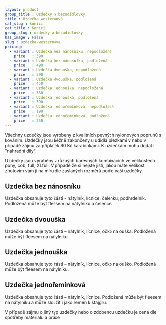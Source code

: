```yaml
---
layout: product
group_title : Uzdečky a bezudidlovky
title : Uzdečka westernová
cat_slug : konici
cat_title : Koníci
group_slug : uzdecky-a-bezudidlovky
has_image : False
slug : uzdecka-westernova
pricing:
  - variant : Uzdečka bez nánosníku, nepodložená
    price   : 390
  - variant : Uzdečka bez nánosníku, podložená
    price   : 490
  - variant : Uzdečka dvouuška, nepodložená
    price   : 390
  - variant : Uzdečka dvouuška, podložená
    price   : 450
  - variant : Uzdečka jednouška, nepodložená
    price   : 330
  - variant : Uzdečka jednouška, podložená
    price   : 390
  - variant : Uzdečka jednořemínková, nepodložená
    price   : 190
  - variant : Uzdečka jednořemínková, podložená
    price   : 250
---
```


Všechny uzdečky jsou vyrobeny z kvalitních pevných nylonových popruhů s kováním.
Uzdečky jsou běžně zakončeny u udidla přezkami v nebo v případě zájmu za příplatek 60&nbsp;Kč karabinkami.
K uzdečkám mohu dodat i "náhradní díly".

Uzdečky jsou vyráběny v různých barevných kombinacích ve velikostech pony, cob, full, XLfull.
V případě že si nejste jisti, jakou máte velikost zhotovím vám jí na míru dle zaslaných rozměrů podle vaší uzdečky.


Uzdečka bez nánosníku
---------------------

Uzdečka obsahuje tyto části - nátylník, lícnice, čelenku, podhrdelník.
Podložená může být fleesem na nátylníku a čelence.


Uzdečka dvouuška
----------------

Uzdečka obsahuje tyto části – nátylník, lícnice, očko na ouška.
Podložená může být fleesem na nátylníku.


Uzdečka jednouška
-----------------

Uzdečka obsahuje tyto části – nátylník, lícnice, očko na ouško.
Podložená může být fleesem na nátylníku.


Uzdečka jednořemínková
----------------------

Uzdečka obsahuje tyto části – nátylník, lícnice.
Podložená může být fleesem na nátylníku a může sloužit i jako řemen k štajgru.

V případě zájmu o jiný typ uzdečky nebo o zdobenou uzdečku je cena dle spotřeby materiálu a práce

